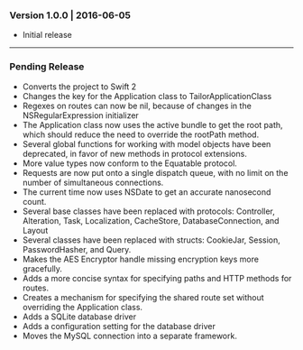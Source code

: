 ### Version 1.0.0 | 2016-06-05

* Initial release

---

### Pending Release

* Converts the project to Swift 2
* Changes the key for the Application class to TailorApplicationClass
* Regexes on routes can now be nil, because of changes in the
  NSRegularExpression initializer
* The Application class now uses the active bundle to get the root path, which
  should reduce the need to override the rootPath method.
* Several global functions for working with model objects have been deprecated,
  in favor of new methods in protocol extensions.
* More value types now conform to the Equatable protocol.
* Requests are now put onto a single dispatch queue, with no limit on the number
  of simultaneous connections.
* The current time now uses NSDate to get an accurate nanosecond count.
* Several base classes have been replaced with protocols: Controller,
  Alteration, Task, Localization, CacheStore, DatabaseConnection, and Layout
* Several classes have been replaced with structs: CookieJar, Session,
  PasswordHasher, and Query.
* Makes the AES Encryptor handle missing encryption keys more gracefully.
* Adds a more concise syntax for specifying paths and HTTP methods for routes.
* Creates a mechanism for specifying the shared route set without overriding
  the Application class.
* Adds a SQLite database driver
* Adds a configuration setting for the database driver
* Moves the MySQL connection into a separate framework.